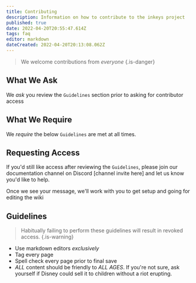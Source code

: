 ```yaml
---
title: Contributing
description: Information on how to contribute to the inkeys project
published: true
date: 2022-04-20T20:55:47.614Z
tags: faq
editor: markdown
dateCreated: 2022-04-20T20:13:08.062Z
---
```


>  We welcome contributions from *everyone*
{.is-danger}

## What We Ask

We *ask* you review the `Guidelines` section prior to asking for contributor access

## What We Require

We *require* the below `Guidelines` are met at all times.

## Requesting Access

If you'd still like access after reviewing the `Guidelines`, please join our documentation channel on Discord [channel invite here] and let us know you'd like to help. 

Once we see your message, we'll work with you to get setup and going for editing the wiki

## Guidelines

> Habitually failing to perform these guidelines will result in revoked access.
{.is-warning}

- Use markdown editors *exclusively*
- Tag every page
- Spell check every page prior to final save
- *ALL* content should be friendly to *ALL AGES*. If you're not sure, ask yourself if Disney could sell it to children without a riot erupting.